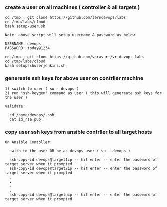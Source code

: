 ### create a user on all machines ( controller & all targets )

	cd /tmp ; git clone https://github.com/lerndevops/labs
	cd /tmp/labs/cloud
	bash setup-user.sh
	
	Note: above script will setup username & password as below 
	
	USERNAME: devops
	PASSWORD: today@1234
	
	cd /tmp ; git clone https://github.com/vsravuri/vr_devops_labs
	cd /tmp/labs/cloud
	bash setupsshuserjenkins.sh
	

### genereate ssh keys for above user on contrller machine 

```
1) switch to user ( su - devops )
2) run "ssh-keygen" command as user ( this will genereate ssh keys for the user ) 

validate:
     
  cd /home/devops/.ssh 
  cat id_rsa.pub 
```
### copy user ssh keys from ansible contrller to all target hosts

```
On Ansible Contoller:
	
  swith to the user OR be as devops user ( su - devops )
  
  ssh-copy-id devops@target1ip -- hit enter -- enter the password of target server when it prompted 
  ssh-copy-id devops@target2ip -- hit enter -- enter the password of target server when it prompted
  .
  .
  .
  .
  ssh-copy-id devops@targetnip -- hit enter -- enter the password of target server when it prompted

```	
	

